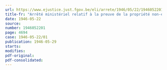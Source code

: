 ```yaml
---
url: https://www.ejustice.just.fgov.be/eli/arrete/1946/05/22/1946052201/justel
title-fr: "Arrêté ministériel relatif à la preuve de la propriété non-ennemie des titres belges déclarés à l'étranger"
date: 1946-05-22
source:
number: 1946052201
page: 4694
case: 1946-05-22/01
publication: 1946-05-29
starts:
modifies:
pdf-original:
pdf-consolidated:
---
```


